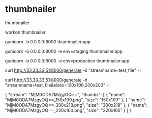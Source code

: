 thumbnailer
===========

thumbnailer

workon thumbnailer

gunicorn -b 0.0.0.0:8000  thumbnailer:app

gunicorn -b 0.0.0.0:8000 -e env=staging thumbnailer:app

gunicorn -b 0.0.0.0:8000 -e env=production thumbnailer:app

curl http://33.33.33.51:8000/generate -d "streamname=test_file" -i

curl http://33.33.33.51:8000/generate -d "streamname=test_file&sizes=100x100,200x200" -i


{
  "stream": "MjM0ODA7MzgyOQ==",
  "thumbs": [
    {
      "name": "MjM0ODA7MzgyOQ==_150x109.png",
      "size": "150x109"
    },
    {
      "name": "MjM0ODA7MzgyOQ==_300x218.png",
      "size": "300x218"
    },
    {
      "name": "MjM0ODA7MzgyOQ==_220x160.png",
      "size": "220x160"
    }
  ]
}

